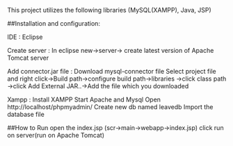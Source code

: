 
This project utilizes the following libraries (MySQL(XAMPP), Java, JSP)

##Installation and configuration:

IDE :
Eclipse

Create server :
In eclipse
new->server-> create latest version of Apache Tomcat server

Add connector.jar file :
Download mysql-connector file
Select project file and right click->Build path->configure build path->libraries ->click class path ->click  Add External JAR..->Add the file which you downloaded

Xampp :
Install XAMPP
Start Apache and Mysql
Open http://localhost/phpmyadmin/
Create new db named leavedb
Import the database file 

##How to Run
open the index.jsp (scr->main->webapp->index.jsp)
click run on server(run on Apache Tomcat)
